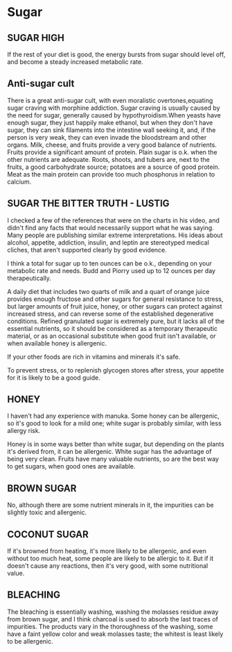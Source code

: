 # Sugar

## SUGAR HIGH
If the rest of your diet is good, the energy bursts from sugar should level off, and become a steady increased metabolic rate.

## Anti-sugar cult
There is a great anti-sugar cult, with even moralistic overtones,equating sugar craving with morphine addiction. Sugar craving is usually caused by the need for sugar, generally caused by hypothyroidism.When yeasts have enough sugar, they just happily make ethanol, but when they don't have sugar, they can sink filaments into the intestine wall seeking it, and, if the person is very weak, they can even invade the bloodstream and other organs. Milk, cheese, and fruits provide a very good balance of nutrients. Fruits provide a significant amount of protein. Plain sugar is o.k. when the other nutrients are adequate. Roots, shoots, and tubers are, next to the fruits, a good carbohydrate source; potatoes are a source of good protein. Meat as the main protein can provide too much phosphorus in relation to calcium.

## SUGAR THE BITTER TRUTH - LUSTIG
I checked a few of the references that were on the charts in his video, and didn't find any facts that would necessarily support what he was saying. Many people are publishing similar extreme interpretations. His ideas about alcohol, appetite, addiction, insulin, and leptin are stereotyped medical cliches, that aren't supported clearly by good evidence.

I think a total for sugar up to ten ounces can be o.k., depending on your metabolic rate and needs. Budd and Piorry used up to 12 ounces per day therapeutically.

A daily diet that includes two quarts of milk and a quart of orange juice provides enough fructose and other sugars for general resistance to stress, but larger amounts of fruit juice, honey, or other sugars can protect against increased stress, and can reverse some of the established degenerative conditions. Refined granulated sugar is extremely pure, but it lacks all of the essential nutrients, so it should be considered as a temporary therapeutic material, or as an occasional substitute when good fruit isn't available, or when available honey is allergenic.

If your other foods are rich in vitamins and minerals it's safe.

To prevent stress, or to replenish glycogen stores after stress, your appetite for it is likely to be a good guide.

## HONEY
I haven't had any experience with manuka. Some honey can be allergenic, so it's good to look for a mild one; white sugar is probably similar, with less allergy risk.

Honey is in some ways better than white sugar, but depending on the plants it's derived from, it can be allergenic. White sugar has the advantage of being very clean. Fruits have many valuable nutrients, so are the best way to get sugars, when good ones are available.

## BROWN SUGAR
No, although there are some nutrient minerals in it, the impurities can be slightly toxic and allergenic.

## COCONUT SUGAR
If it's browned from heating, it's more likely to be allergenic, and even without too much heat, some people are likely to be allergic to it. But if it doesn't cause any reactions, then it's very good, with some nutritional value.

## BLEACHING
The bleaching is essentially washing, washing the molasses residue away from brown sugar, and I think charcoal is used to absorb the last traces of impurities. The products vary in the thoroughness of the washing, some have a faint yellow color and weak molasses taste; the whitest is least likely to be allergenic.
